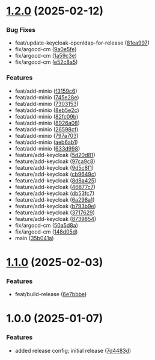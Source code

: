 # [1.2.0](https://github.com/stuttgart-things/flux/compare/v1.1.0...v1.2.0) (2025-02-12)


### Bug Fixes

* feat/update-keycloak-openldap-for-release ([81ea997](https://github.com/stuttgart-things/flux/commit/81ea9978e37de4b4520c7b87fda9d1630f68aa77))
* fix/argocd-cm ([9a0e5fe](https://github.com/stuttgart-things/flux/commit/9a0e5fe26d4ff036bc660eca4d46be2682b33979))
* fix/argocd-cm ([1a59c3e](https://github.com/stuttgart-things/flux/commit/1a59c3e4daaebdabe2c1213098a765845738795b))
* fix/argocd-cm ([e52c8a5](https://github.com/stuttgart-things/flux/commit/e52c8a5415efa24cf41b9e46da4bafd72f868326))


### Features

* feat/add-minio ([f3159c6](https://github.com/stuttgart-things/flux/commit/f3159c629363b44923b89ff3e614c002ad404170))
* feat/add-minio ([745e28e](https://github.com/stuttgart-things/flux/commit/745e28e91c2e97e07da3284a9eb9a163b0b9e76c))
* feat/add-minio ([7303153](https://github.com/stuttgart-things/flux/commit/73031536988d8de1b48dae942cfbb1c6d2b3f9f0))
* feat/add-minio ([8eb5e2c](https://github.com/stuttgart-things/flux/commit/8eb5e2cc501fb56fd98918fec9087d866f68ea37))
* feat/add-minio ([82fc09b](https://github.com/stuttgart-things/flux/commit/82fc09b5d2a6e92c44d55fd81662e80ed372fe38))
* feat/add-minio ([8926a08](https://github.com/stuttgart-things/flux/commit/8926a08a6e30eadab707a78761e93653e5205b4f))
* feat/add-minio ([26598cf](https://github.com/stuttgart-things/flux/commit/26598cfcc8fb229f3d4bad0108f0ab75ff960a5e))
* feat/add-minio ([797a703](https://github.com/stuttgart-things/flux/commit/797a7033fabc1bf89992c703a5a18619c368ed26))
* feat/add-minio ([aeb6ab1](https://github.com/stuttgart-things/flux/commit/aeb6ab105ef85d07ce2157346eb83e84d3354bcb))
* feat/add-minio ([633d998](https://github.com/stuttgart-things/flux/commit/633d99824d57189b37466aee7862062d184093e0))
* feature/add-keycloak ([5d20d81](https://github.com/stuttgart-things/flux/commit/5d20d815ba9b9bd1ab6d8d5888c0a1a0e64f05f8))
* feature/add-keycloak ([97ca9c8](https://github.com/stuttgart-things/flux/commit/97ca9c81d87c3d70c020b017282bb02a2c341e9b))
* feature/add-keycloak ([9d5c8f1](https://github.com/stuttgart-things/flux/commit/9d5c8f14f6c9584a4d215297f33fc7a7d8bd09ce))
* feature/add-keycloak ([cb9649c](https://github.com/stuttgart-things/flux/commit/cb9649c3c8d753f91f6527c4be0538408623751e))
* feature/add-keycloak ([8d8a425](https://github.com/stuttgart-things/flux/commit/8d8a42582910b625b5aaef56c1ea14c6faac6305))
* feature/add-keycloak ([46877c7](https://github.com/stuttgart-things/flux/commit/46877c7492dd005a734d50e25f00c0e71a001173))
* feature/add-keycloak ([db53fc7](https://github.com/stuttgart-things/flux/commit/db53fc75bd8f696d3aafa91bbf7f7c35ce1f10f4))
* feature/add-keycloak ([6a298a1](https://github.com/stuttgart-things/flux/commit/6a298a16dc6fa76e4e7660eb6851bb196f98c5cd))
* feature/add-keycloak ([b793b9e](https://github.com/stuttgart-things/flux/commit/b793b9e9132546a1727ffde13d17469c3ade479c))
* feature/add-keycloak ([3717629](https://github.com/stuttgart-things/flux/commit/371762914bb30675ec668d844b51893f94064c54))
* feature/add-keycloak ([8739854](https://github.com/stuttgart-things/flux/commit/873985442c53dbd82847cde44fd618484a56d487))
* fix/argocd-cm ([50a5d8a](https://github.com/stuttgart-things/flux/commit/50a5d8a21b95cab397a0bf57e557225b1ff383dc))
* fix/argocd-cm ([148d05d](https://github.com/stuttgart-things/flux/commit/148d05dc25ce5904fec2b684559dede33e84477f))
* main ([35b041a](https://github.com/stuttgart-things/flux/commit/35b041a79a8a452a61ee6c0f997b677cd411fd4e))

# [1.1.0](https://github.com/stuttgart-things/flux/compare/v1.0.0...v1.1.0) (2025-02-03)


### Features

* feat/build-release ([6e7bbbe](https://github.com/stuttgart-things/flux/commit/6e7bbbe9a9c30ccc39fb2c28082cb23e43e3f197))

# 1.0.0 (2025-01-07)


### Features

* added release config; initial release ([7d4483d](https://github.com/stuttgart-things/flux/commit/7d4483db47b469873112a6f3d0f64fcd58e025d9))

